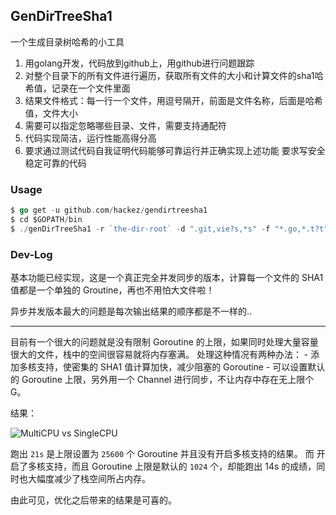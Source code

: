 ## GenDirTreeSha1

一个生成目录树哈希的小工具

1. 用golang开发，代码放到github上，用github进行问题跟踪
2. 对整个目录下的所有文件进行遍历，获取所有文件的大小和计算文件的sha1哈希值，记录在一个文件里面
3. 结果文件格式：每一行一个文件，用逗号隔开，前面是文件名称，后面是哈希值，文件大小
4. 需要可以指定忽略哪些目录、文件，需要支持通配符
5. 代码实现简洁，运行性能高得分高
6. 要求通过测试代码自我证明代码能够可靠运行并正确实现上述功能
要求写安全稳定可靠的代码

### Usage 

```go
$ go get -u github.com/hackez/gendirtreesha1
$ cd $GOPATH/bin
$ ./genDirTreeSha1 -r `the-dir-root` -d ".git,vie?s,*s" -f "*.go,*.t?t" -g 10
```

### Dev-Log

基本功能已经实现，这是一个真正完全并发同步的版本，计算每一个文件的 SHA1 值都是一个单独的 Groutine，再也不用怕大文件啦！

异步并发版本最大的问题是每次输出结果的顺序都是不一样的..

-------

目前有一个很大的问题就是没有限制 Goroutine 的上限，如果同时处理大量容量很大的文件，栈中的空间很容易就将内存塞满。
处理这种情况有两种办法：
    - 添加多核支持，使密集的 SHA1 值计算加快，减少阻塞的 Goroutine
    - 可以设置默认的 Goroutine 上限，另外用一个 Channel 进行同步，不让内存中存在无上限个 G。

结果：

![MultiCPU vs SingleCPU](http://7xsxev.com1.z0.glb.clouddn.com/GenDirTreeSHA1%20MultiCPU%20vs%20SingleCPU.png)

跑出 `21s` 是上限设置为 `25600` 个 Goroutine 并且没有开启多核支持的结果。
而 开启了多核支持，而且 Goroutine 上限是默认的 `1024` 个，却能跑出 14s 的成绩，同时也大幅度减少了栈空间所占内存。

由此可见，优化之后带来的结果是可喜的。
